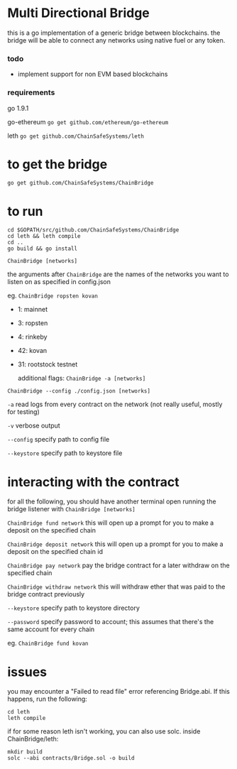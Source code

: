 # Multi Directional Bridge

this is a go implementation of a generic bridge between blockchains. the bridge will be able to connect any networks using native fuel or any token.

### todo
* implement support for non EVM based blockchains

### requirements
go 1.9.1

go-ethereum
`go get github.com/ethereum/go-ethereum`

leth
`go get github.com/ChainSafeSystems/leth`

# to get the bridge
`go get github.com/ChainSafeSystems/ChainBridge`

# to run
```
cd $GOPATH/src/github.com/ChainSafeSystems/ChainBridge
cd leth && leth compile
cd ..
go build && go install
```

`ChainBridge [networks]`
  
the arguments after `ChainBridge` are the names of the networks you want to listen on as specified in config.json

eg. `ChainBridge ropsten kovan`

* 1: mainnet

* 3: ropsten

* 4: rinkeby

* 42: kovan

* 31: rootstock testnet
  
  additional flags:
 `ChainBridge -a [networks]`
 
 `ChainBridge --config ./config.json [networks]`
 
 `-a` read logs from every contract on the network (not really useful, mostly for testing)
 
 `-v` verbose output
 
 `--config` specify path to config file
 
 `--keystore` specify path to keystore file

# interacting with the contract

for all the following, you should have another terminal open running the bridge listener with `ChainBridge [networks]`

`ChainBridge fund network` this will open up a prompt for you to make a deposit on the specified chain

`ChainBridge deposit network` this will open up a prompt for you to make a deposit on the specified chain id

`ChainBridge pay network` pay the bridge contract for a later withdraw on the specified chain

`ChainBridge withdraw network` this will withdraw ether that was paid to the bridge contract previously 
 
 `--keystore` specify path to keystore directory
 
 `--password` specify password to account; this assumes that there's the same account for every chain

eg. `ChainBridge fund kovan`

# issues

you may encounter a "Failed to read file" error referencing Bridge.abi. If this happens, run the following:
```
cd leth
leth compile
```

if for some reason leth isn't working, you can also use solc.
inside ChainBridge/leth:
```
mkdir build
solc --abi contracts/Bridge.sol -o build
```

